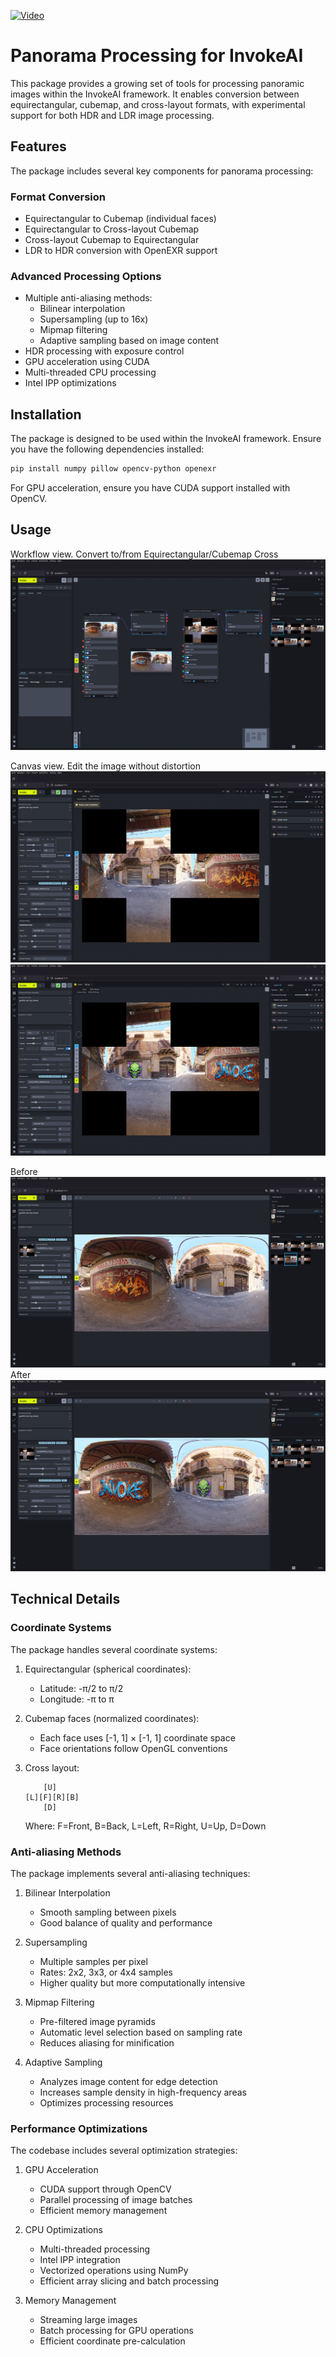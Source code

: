 [![Video](https://img.youtube.com/vi/aYgKZSq4AZs/0.jpg)](https://www.youtube.com/watch?v=aYgKZSq4AZs)

# Panorama Processing for InvokeAI

This package provides a growing set of tools for processing panoramic images within the InvokeAI framework. It enables conversion between equirectangular, cubemap, and cross-layout formats, with experimental support for both HDR and LDR image processing.

## Features

The package includes several key components for panorama processing:

### Format Conversion
- Equirectangular to Cubemap (individual faces)
- Equirectangular to Cross-layout Cubemap
- Cross-layout Cubemap to Equirectangular
- LDR to HDR conversion with OpenEXR support

### Advanced Processing Options
- Multiple anti-aliasing methods:
  - Bilinear interpolation
  - Supersampling (up to 16x)
  - Mipmap filtering
  - Adaptive sampling based on image content
- HDR processing with exposure control
- GPU acceleration using CUDA
- Multi-threaded CPU processing
- Intel IPP optimizations

## Installation

The package is designed to be used within the InvokeAI framework. Ensure you have the following dependencies installed:

```bash
pip install numpy pillow opencv-python openexr
```

For GPU acceleration, ensure you have CUDA support installed with OpenCV.

## Usage
Workflow view. Convert to/from Equirectangular/Cubemap Cross
![Screenshot 3](images/3.jpg)

Canvas view. Edit the image without distortion
![Screenshot 4](images/4.jpg)
![Screenshot 5](images/5.jpg)

Before
![Screenshot 1](images/2.jpg)
After
![Screenshot 2](images/1.jpg)

## Technical Details

### Coordinate Systems

The package handles several coordinate systems:

1. Equirectangular (spherical coordinates):
   - Latitude: -π/2 to π/2
   - Longitude: -π to π

2. Cubemap faces (normalized coordinates):
   - Each face uses [-1, 1] × [-1, 1] coordinate space
   - Face orientations follow OpenGL conventions

3. Cross layout:
   ```
       [U]
   [L][F][R][B]
       [D]
   ```
   Where: F=Front, B=Back, L=Left, R=Right, U=Up, D=Down

### Anti-aliasing Methods

The package implements several anti-aliasing techniques:

1. Bilinear Interpolation
   - Smooth sampling between pixels
   - Good balance of quality and performance

2. Supersampling
   - Multiple samples per pixel
   - Rates: 2x2, 3x3, or 4x4 samples
   - Higher quality but more computationally intensive

3. Mipmap Filtering
   - Pre-filtered image pyramids
   - Automatic level selection based on sampling rate
   - Reduces aliasing for minification

4. Adaptive Sampling
   - Analyzes image content for edge detection
   - Increases sample density in high-frequency areas
   - Optimizes processing resources

### Performance Optimizations

The codebase includes several optimization strategies:

1. GPU Acceleration
   - CUDA support through OpenCV
   - Parallel processing of image batches
   - Efficient memory management

2. CPU Optimizations
   - Multi-threaded processing
   - Intel IPP integration
   - Vectorized operations using NumPy
   - Efficient array slicing and batch processing

3. Memory Management
   - Streaming large images
   - Batch processing for GPU operations
   - Efficient coordinate pre-calculation
